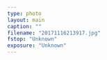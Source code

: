 ```yaml
---
type: photo
layout: main
caption: ""
filename: "20171116213917.jpg"
fstop: "Unknown"
exposure: "Unknown"
---
```

